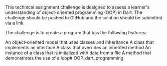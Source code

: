 This technical assignment challenge is designed to assess a learner's understanding of object-oriented programming (OOP) in Dart. The challenge should be pushed to GitHub and the solution should be submitted via a link.



The challenge is to create a program that has the following features:

An object-oriented model that uses classes and inheritance
A class that implements an interface
A class that overrides an inherited method
An instance of a class that is initialized with data from a file
A method that demonstrates the use of a loop# OOP_dart_programming
